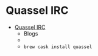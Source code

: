 # Quassel IRC
- [Quassel IRC](https://quassel-irc.org/)
  -  Blogs
  - 
  - `brew cask install quassel`
